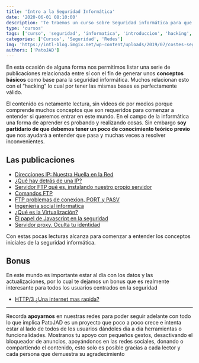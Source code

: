 ```yaml
---
title: 'Intro a la Seguridad Informática'
date: '2020-06-01 08:10:00'
description: 'Te traemos un curso sobre Seguridad informática para que te inicies en este hermoso mundo.'
type: 'cursos'
tags: ['curso', 'seguridad', 'informatica', 'introduccion', 'hacking', 'estico']
categories: ['Cursos', 'Seguridad', 'Redes']
img: 'https://intl-blog.imgix.net/wp-content/uploads/2019/07/costes-seguridad-informatica-portada.jpg?auto=format%2Cenhance%2Ccompress'
authors: ['PatoJAD']
---
```


En esta ocasión de alguna forma nos permitimos listar una serie de publicaciones relacionada entre sí con el fin de generar unos **conceptos básicos** como base para la seguridad informática. Muchos relacionan esto con el “hacking” lo cual por tener las mismas bases es perfectamente válido.

El contenido es netamente lectura, sin videos de por medios porque comprende muchos conceptos que son requeridos para comenzar a entender si queremos entrar en este mundo. En el campo de la informática una forma de aprender es probando y realizando cosas. Sin embargo **soy partidario de que debemos tener un poco de conocimiento teórico previo** que nos ayudará a entender que pasa y muchas veces a resolver inconvenientes.

## Las publicaciones

-   [Direcciones IP: Nuestra Huella en la Red](/posts/2020/01/direcciones-ips-nuestra-huella-en-la-red/)
-   [¿Qué hay detrás de una IP?](/posts/2020/02/qué-hay-detrás-de-una-ip/)
-   [Servidor FTP qué es, instalando nuestro propio servidor](/posts/2020/02/servidor-ftp-qué-es-instalando-nuestro-propio-servidor/)
-   [Comandos FTP](/posts/2020/02/comandos-ftp/)
-   [FTP problemas de conexion, PORT y PASV](/posts/2020/02/ftp-problemas-de-conexion-port-y-pasv/)
-   [Ingenieria social informatica](/post/2020/02/ingenieria-social-informatica/)
-   [¿Qué es la Virtualización?](/posts/2020/02/que-es-la-virtualizacion/)
-   [El papel de Javascript en la seguridad](/posts/2020/04/el-papel-de-javascript-en-la-seguridad/)
-   [Servidor proxy. Oculta tu identidad](/posts/2020/04/servidor-proxy.-oculta-tu-identidad/)

Con estas pocas lecturas alcanza para comenzar a entender los conceptos iniciales de la seguridad informática.

## Bonus

En este mundo es importante estar al día con los datos y las actualizaciones, por lo cual te dejamos un bonus que es realmente interesante para todos los usuarios centrados en la seguridad

-   [HTTP/3 ¿Una internet mas rapida?](/posts/2020/03/http/3-una-internet-mas-rapida/)

---

Recorda **apoyarnos** en nuestras redes para poder seguir adelante con todo lo que implica PatoJAD es un proyecto que poco a poco crece e intenta estar al lado de todos de los usuarios dándoles dia a dia herramientas o funcionalidades. Mostranos tu apoyo con pequeños gestos, desactivando el bloqueador de anuncios, apoyándonos en las redes sociales, donando o compartiendo el contenido, esto solo es posible gracias a cada lector y cada persona que demuestra su agradecimiento
